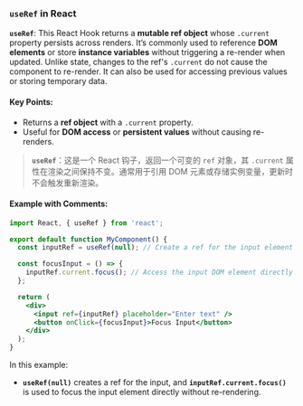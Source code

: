### `useRef` in React

**`useRef`**: This React Hook returns a **mutable ref object** whose `.current` property persists across renders. It’s commonly used to reference **DOM elements** or store **instance variables** without triggering a re-render when updated. Unlike state, changes to the ref's `.current` do not cause the component to re-render. It can also be used for accessing previous values or storing temporary data.

#### Key Points:
- Returns a **ref object** with a `.current` property.
- Useful for **DOM access** or **persistent values** without causing re-renders.

> **`useRef`**：这是一个 React 钩子，返回一个可变的 `ref` 对象，其 `.current` 属性在渲染之间保持不变。通常用于引用 DOM 元素或存储实例变量，更新时不会触发重新渲染。

#### Example with Comments:

```jsx
import React, { useRef } from 'react';

export default function MyComponent() {
  const inputRef = useRef(null); // Create a ref for the input element

  const focusInput = () => {
    inputRef.current.focus(); // Access the input DOM element directly
  };

  return (
    <div>
      <input ref={inputRef} placeholder="Enter text" />
      <button onClick={focusInput}>Focus Input</button>
    </div>
  );
}
```

In this example:
- **`useRef(null)`** creates a ref for the input, and **`inputRef.current.focus()`** is used to focus the input element directly without re-rendering.